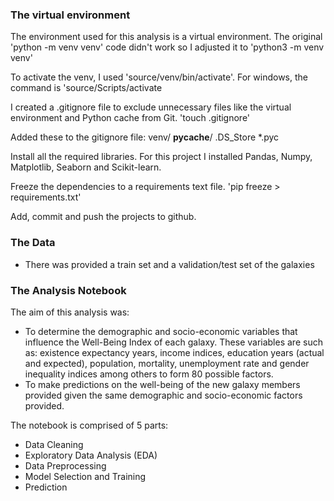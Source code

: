 ### The virtual environment

The environment used for this analysis is a virtual environment. The original 'python -m venv venv' code didn't work so I adjusted it to 'python3 -m venv venv'

To activate the venv, I used 'source/venv/bin/activate'. For windows, the command is 'source/Scripts/activate

I created a .gitignore file to exclude unnecessary files like the virtual environment and Python cache from Git. 'touch .gitignore'

Added these to the gitignore file: 
venv/
__pycache__/
.DS_Store
*.pyc

Install all the required libraries. For this project I installed Pandas, Numpy, Matplotlib, Seaborn and Scikit-learn.

Freeze the dependencies to a requirements text file. 'pip freeze > requirements.txt'

Add, commit and push the projects to github.


### The Data
- There was provided a train set and a validation/test set of the galaxies


### The Analysis Notebook

The aim of this analysis was:
- To determine the demographic and socio-economic variables that influence the Well-Being Index of each galaxy. These variables are such as: existence expectancy years, income indices, education years (actual and expected), population, mortality, unemployment rate and gender inequality indices among others to form 80 possible factors.
- To make predictions on the well-being of the new galaxy members provided given the same demographic and socio-economic factors provided.

The notebook is comprised of 5 parts:
- Data Cleaning
- Exploratory Data Analysis (EDA)
- Data Preprocessing
- Model Selection and Training
- Prediction



